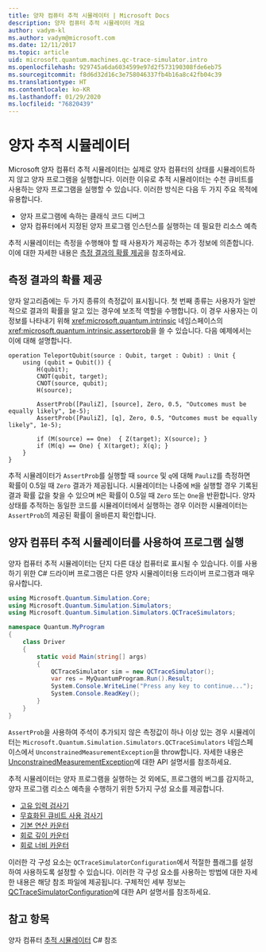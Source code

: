 ```yaml
---
title: 양자 컴퓨터 추적 시뮬레이터 | Microsoft Docs
description: 양자 컴퓨터 추적 시뮬레이터 개요
author: vadym-kl
ms.author: vadym@microsoft.com
ms.date: 12/11/2017
ms.topic: article
uid: microsoft.quantum.machines.qc-trace-simulator.intro
ms.openlocfilehash: 929745a6da6034599e97d2f573190308fde6eb75
ms.sourcegitcommit: f8d6d32d16c3e758046337fb4b16a8c42fb04c39
ms.translationtype: HT
ms.contentlocale: ko-KR
ms.lasthandoff: 01/29/2020
ms.locfileid: "76820439"
---
```

# <a name="quantum-trace-simulator"></a>양자 추적 시뮬레이터

Microsoft 양자 컴퓨터 추적 시뮬레이터는 실제로 양자 컴퓨터의 상태를 시뮬레이트하지 않고 양자 프로그램을 실행합니다.  이러한 이유로 추적 시뮬레이터는 수천 큐비트를 사용하는 양자 프로그램을 실행할 수 있습니다.  이러한 방식은 다음 두 가지 주요 목적에 유용합니다. 

* 양자 프로그램에 속하는 클래식 코드 디버그 
* 양자 컴퓨터에서 지정된 양자 프로그램 인스턴스를 실행하는 데 필요한 리소스 예측

추적 시뮬레이터는 측정을 수행해야 할 때 사용자가 제공하는 추가 정보에 의존합니다. 이에 대한 자세한 내용은 [측정 결과의 확률 제공](#providing-the-probability-of-measurement-outcomes)을 참조하세요. 

## <a name="providing-the-probability-of-measurement-outcomes"></a>측정 결과의 확률 제공

양자 알고리즘에는 두 가지 종류의 측정값이 표시됩니다. 첫 번째 종류는 사용자가 일반적으로 결과의 확률을 알고 있는 경우에 보조적 역할을 수행합니다. 이 경우 사용자는 이 정보를 나타내기 위해 <xref:microsoft.quantum.intrinsic> 네임스페이스의 <xref:microsoft.quantum.intrinsic.assertprob>을 쓸 수 있습니다. 다음 예제에서는 이에 대해 설명합니다.

```qsharp
operation TeleportQubit(source : Qubit, target : Qubit) : Unit {
    using (qubit = Qubit()) {
        H(qubit);
        CNOT(qubit, target);
        CNOT(source, qubit);
        H(source);

        AssertProb([PauliZ], [source], Zero, 0.5, "Outcomes must be equally likely", 1e-5);
        AssertProb([PauliZ], [q], Zero, 0.5, "Outcomes must be equally likely", 1e-5);

        if (M(source) == One)  { Z(target); X(source); }
        if (M(q) == One) { X(target); X(q); }
    }
}
```

추적 시뮬레이터가 `AssertProb`를 실행할 때 `source` 및 `q`에 대해 `PauliZ`를 측정하면 확률이 0.5일 때 `Zero` 결과가 제공됩니다. 시뮬레이터는 나중에 `M`을 실행할 경우 기록된 결과 확률 값을 찾을 수 있으며 `M`은 확률이 0.5일 때 `Zero` 또는 `One`을 반환합니다. 양자 상태를 추적하는 동일한 코드를 시뮬레이터에서 실행하는 경우 이러한 시뮬레이터는 `AssertProb`의 제공된 확률이 올바른지 확인합니다.

## <a name="running-your-program-with-the-quantum-computer-trace-simulator"></a>양자 컴퓨터 추적 시뮬레이터를 사용하여 프로그램 실행 

양자 컴퓨터 추적 시뮬레이터는 단지 다른 대상 컴퓨터로 표시될 수 있습니다. 이를 사용하기 위한 C# 드라이버 프로그램은 다른 양자 시뮬레이터용 드라이버 프로그램과 매우 유사합니다. 

```csharp
using Microsoft.Quantum.Simulation.Core;
using Microsoft.Quantum.Simulation.Simulators;
using Microsoft.Quantum.Simulation.Simulators.QCTraceSimulators;

namespace Quantum.MyProgram
{
    class Driver
    {
        static void Main(string[] args)
        {
            QCTraceSimulator sim = new QCTraceSimulator();
            var res = MyQuantumProgram.Run().Result;
            System.Console.WriteLine("Press any key to continue...");
            System.Console.ReadKey();
        }
    }
}
```

`AssertProb`을 사용하여 주석이 추가되지 않은 측정값이 하나 이상 있는 경우 시뮬레이터는 `Microsoft.Quantum.Simulation.Simulators.QCTraceSimulators` 네임스페이스에서 `UnconstrainedMeasurementException`을 throw합니다. 자세한 내용은 [UnconstrainedMeasurementException](xref:Microsoft.Quantum.Simulation.Simulators.QCTraceSimulators.UnconstrainedMeasurementException)에 대한 API 설명서를 참조하세요.

추적 시뮬레이터는 양자 프로그램을 실행하는 것 외에도, 프로그램의 버그를 감지하고, 양자 프로그램 리소스 예측을 수행하기 위한 5가지 구성 요소를 제공합니다. 

* [고유 입력 검사기](xref:microsoft.quantum.machines.qc-trace-simulator.distinct-inputs)
* [무효화된 큐비트 사용 검사기](xref:microsoft.quantum.machines.qc-trace-simulator.invalidated-qubits)
* [기본 연산 카운터](xref:microsoft.quantum.machines.qc-trace-simulator.primitive-counter)
* [회로 깊이 카운터](xref:microsoft.quantum.machines.qc-trace-simulator.depth-counter)
* [회로 너비 카운터](xref:microsoft.quantum.machines.qc-trace-simulator.width-counter)

이러한 각 구성 요소는 `QCTraceSimulatorConfiguration`에서 적절한 플래그를 설정하여 사용하도록 설정할 수 있습니다. 이러한 각 구성 요소를 사용하는 방법에 대한 자세한 내용은 해당 참조 파일에 제공됩니다. 구체적인 세부 정보는 [QCTraceSimulatorConfiguration](https://docs.microsoft.com/dotnet/api/Microsoft.Quantum.Simulation.Simulators.QCTraceSimulators.QCTraceSimulatorConfiguration)에 대한 API 설명서를 참조하세요.

## <a name="see-also"></a>참고 항목
양자 컴퓨터 [추적 시뮬레이터](xref:Microsoft.Quantum.Simulation.Simulators.QCTraceSimulators.QCTraceSimulator) C# 참조 

